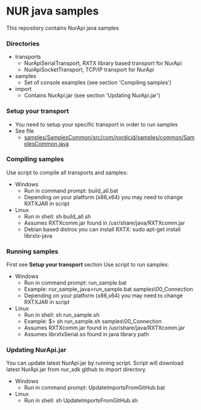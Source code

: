 # NUR java samples
This repository contains NurApi java samples

### Directories
- transports
  - NurApiSerialTransport, RXTX library based transport for NurApi
  - NurApiSocketTransport, TCP/IP transport for NurApi
- samples
  - Set of console examples (see section 'Compiling samples')
- import
  - Contains NurApi.jar (see section 'Updating NurApi.jar')

### Setup your transport
- You need to setup your specific transport in order to run samples
- See file
  - [samples/SamplesCommon/src/com/nordicid/samples/common/SamplesCommon.java](samples/SamplesCommon/src/com/nordicid/samples/common/SamplesCommon.java)

### Compiling samples
Use script to compile all transports and samples:
- Windows
  - Run in command prompt: build_all.bat
  - Depending on your platform (x86,x64) you may need to change RXTXJAR in script
- Linux
  - Run in shell: sh build_all.sh
  - Assumes RXTXcomm.jar found in /usr/share/java/RXTXcomm.jar
  - Debian based distros you can install RXTX: sudo apt-get install librxtx-java
  
### Running samples
First see **Setup your transport** section
Use script to run samples:
- Windows
  - Run in command prompt: run_sample.bat <folder>
  - Example: nur_sample_java>run_sample.bat samples\00_Connection
  - Depending on your platform (x86,x64) you may need to change RXTXJAR in script
- Linux
  - Run in shell: sh run_sample.sh <folder>
  - Example: $> sh run_sample.sh samples\00_Connection
  - Assumes RXTXcomm.jar found in /usr/share/java/RXTXcomm.jar
  - Assumes librxtxSerial.so found in java library path

### Updating NurApi.jar
You can update latest NurApi.jar by running script.
Script will download latest NurApi.jar from nur_sdk github to import directory.

- Windows
  - Run in command prompt: UpdateImportsFromGitHub.bat
- Linux
  - Run in shell: sh UpdateImportsFromGitHub.sh
